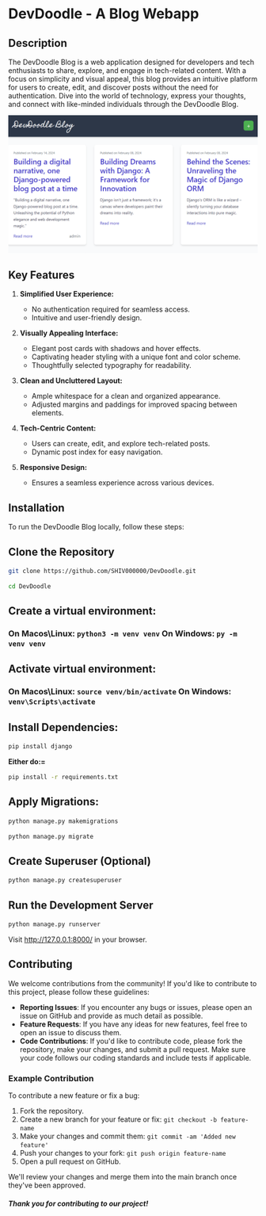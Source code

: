 # DevDoodle - A Blog Webapp

## Description

The DevDoodle Blog is a web application designed for developers and tech enthusiasts to share, explore, and engage in tech-related content. With a focus on simplicity and visual appeal, this blog provides an intuitive platform for users to create, edit, and discover posts without the need for authentication. Dive into the world of technology, express your thoughts, and connect with like-minded individuals through the DevDoodle Blog.

![Devdoodle feature ](devdoodle.png)


## Key Features

1. **Simplified User Experience:**
   - No authentication required for seamless access.
   - Intuitive and user-friendly design.

2. **Visually Appealing Interface:**
   - Elegant post cards with shadows and hover effects.
   - Captivating header styling with a unique font and color scheme.
   - Thoughtfully selected typography for readability.

3. **Clean and Uncluttered Layout:**
   - Ample whitespace for a clean and organized appearance.
   - Adjusted margins and paddings for improved spacing between elements.

4. **Tech-Centric Content:**
   - Users can create, edit, and explore tech-related posts.
   - Dynamic post index for easy navigation.

5. **Responsive Design:**
   - Ensures a seamless experience across various devices.

## Installation
To run the DevDoodle Blog locally, follow these steps:

##  Clone the Repository

```bash
git clone https://github.com/SHIV000000/DevDoodle.git
```
```bash
cd DevDoodle
```
## Create a virtual environment:
### On Macos\Linux: `python3 -m venv venv` On Windows: `py -m venv venv`

## Activate  virtual environment:
### On Macos\Linux: `source venv/bin/activate`   On Windows: `venv\Scripts\activate`


## Install Dependencies:

```bash
pip install django
```
**Either do:=**
```bash
pip install -r requirements.txt
```

## Apply Migrations:

```bash
python manage.py makemigrations
```

```bash
python manage.py migrate
```
## Create Superuser (Optional)

 ```bash
python manage.py createsuperuser
```
## Run the Development Server

```bash
python manage.py runserver
```

Visit http://127.0.0.1:8000/ in your browser.
## Contributing

We welcome contributions from the community! If you'd like to contribute to this project, please follow these guidelines:

- **Reporting Issues**: If you encounter any bugs or issues, please open an issue on GitHub and provide as much detail as possible.
- **Feature Requests**: If you have any ideas for new features, feel free to open an issue to discuss them.
- **Code Contributions**: If you'd like to contribute code, please fork the repository, make your changes, and submit a pull request. Make sure your code follows our coding standards and include tests if applicable.

### Example Contribution

To contribute a new feature or fix a bug:

1. Fork the repository.
2. Create a new branch for your feature or fix: `git checkout -b feature-name`
3. Make your changes and commit them: `git commit -am 'Added new feature'`
4. Push your changes to your fork: `git push origin feature-name`
5. Open a pull request on GitHub.

We'll review your changes and merge them into the main branch once they've been approved.

##### Thank you for contributing to our project!

